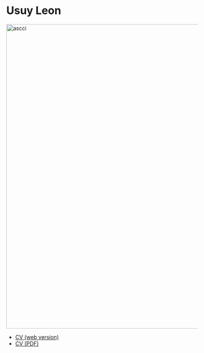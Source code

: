 # Usuy Leon

<img width="600" height="800" alt="ascci" src="https://github.com/user-attachments/assets/ebbdf037-4461-4775-952d-8956c2755e69" />

- [CV (web version)](https://usuy-leon.github.io/cv/)
- [CV (PDF)](https://usuy-leon.github.io/Usuy_Tolosa_CVd.pdf)

